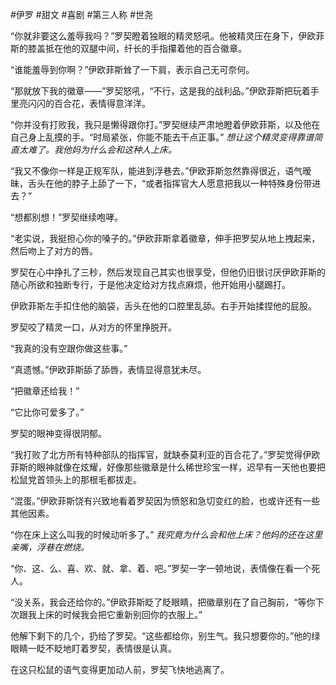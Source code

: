 #伊罗 #甜文 #喜剧 #第三人称 #世尧 

“你就非要这么羞辱我吗？”罗契瞪着独眼的精灵怒吼。他被精灵压在身下，伊欧菲斯的膝盖抵在他的双腿中间，纤长的手指攥着他的百合徽章。

“谁能羞辱到你啊？”伊欧菲斯耸了一下肩，表示自己无可奈何。

“那就放下我的徽章——”罗契怒吼，“不行，这是我的战利品。”伊欧菲斯把玩着手里亮闪闪的百合花，表情得意洋洋。

“你并没有打败我，我只是懒得跟你打。”罗契继续严肃地瞪着伊欧菲斯，以及他在自己身上乱摸的手。“时局紧张，你能不能去干点正事。” _想让这个精灵变得靠谱简直太难了。我他妈为什么会和这种人上床。_

“我又不像你一样是正规军队，能进到浮巷去。”伊欧菲斯忽然靠得很近，语气暧昧，舌头在他的脖子上舔了一下，“或者指挥官大人愿意把我以一种特殊身份带进去？”

“想都别想！”罗契继续咆哮。

“老实说，我挺担心你的嗓子的。”伊欧菲斯拿着徽章，伸手把罗契从地上拽起来，然后吻上了对方的唇。

罗契在心中挣扎了三秒，然后发现自己其实也很享受，但他仍旧很讨厌伊欧菲斯的随心所欲和独断专行，于是他决定给对方找点麻烦，他开始用小腿踢打。

伊欧菲斯左手扣住他的脑袋，舌头在他的口腔里乱舔。右手开始揉捏他的屁股。

罗契咬了精灵一口，从对方的怀里挣脱开。

“我真的没有空跟你做这些事。”

“真遗憾。”伊欧菲斯舔了舔唇，表情显得意犹未尽。

“把徽章还给我！”

“它比你可爱多了。”

罗契的眼神变得很阴郁。

“我打败了北方所有特种部队的指挥官，就缺泰莫利亚的百合花了。”罗契觉得伊欧菲斯的眼神就像在炫耀，好像那些徽章是什么稀世珍宝一样，迟早有一天他也要把松鼠党首领头上的那根毛都拔走。

“混蛋。”伊欧菲斯饶有兴致地看着罗契因为愤怒和急切变红的脸，也或许还有一些其他因素。

“你在床上这么叫我的时候动听多了。” _我究竟为什么会和他上床？他妈的还在这里亲嘴，浮巷在燃烧。_

“你、这、么、喜、欢、就、拿、着、吧。”罗契一字一顿地说，表情像在看一个死人。

“没关系，我会还给你的。”伊欧菲斯眨了眨眼睛，把徽章别在了自己胸前，“等你下次跟我上床的时候我会把它重新别回你的衣服上。”

他解下剩下的几个，扔给了罗契。“这些都给你，别生气。我只想要你的。”他的绿眼睛一眨不眨地盯着罗契，表情很是认真。

在这只松鼠的语气变得更加动人前，罗契飞快地逃离了。
